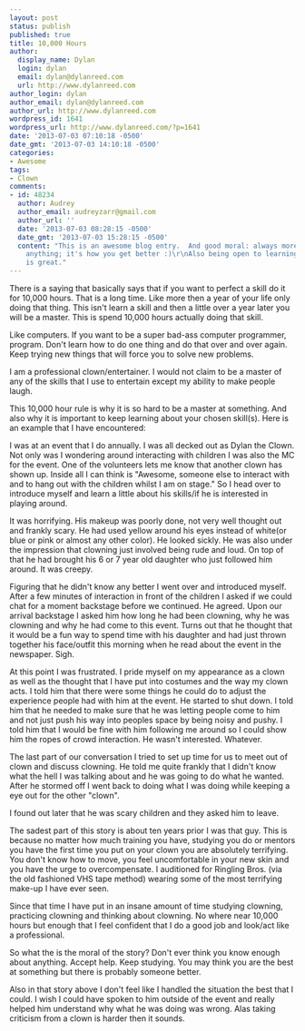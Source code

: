 ```yaml
---
layout: post
status: publish
published: true
title: 10,000 Hours
author:
  display_name: Dylan
  login: dylan
  email: dylan@dylanreed.com
  url: http://www.dylanreed.com
author_login: dylan
author_email: dylan@dylanreed.com
author_url: http://www.dylanreed.com
wordpress_id: 1641
wordpress_url: http://www.dylanreed.com/?p=1641
date: '2013-07-03 07:10:18 -0500'
date_gmt: '2013-07-03 14:10:18 -0500'
categories:
- Awesome
tags:
- Clown
comments:
- id: 48234
  author: Audrey
  author_email: audreyzarr@gmail.com
  author_url: ''
  date: '2013-07-03 08:28:15 -0500'
  date_gmt: '2013-07-03 15:28:15 -0500'
  content: "This is an awesome blog entry.  And good moral: always more to learn at
    anything; it's how you get better :)\r\nAlso being open to learning from anyone
    is great."
---
```

<p>There is a saying that basically says that if you want to perfect a skill do it for 10,000 hours. That is a long time. Like more then a year of your life only doing that thing. This isn't learn a skill and then a little over a year later you will be a master. This is spend 10,000 hours actually doing that skill. </p>
<p>Like computers. If you want to be a super bad-ass computer programmer, program. Don't learn how to do one thing and do that over and over again. Keep trying new things that will force you to solve new problems. </p>
<p>I am a professional clown&#47;entertainer. I would not claim to be a master of any of the skills that I use to entertain except my ability to make people laugh. </p>
<p>This 10,000 hour rule is why it is so hard to be a master at something. And also why it is important to keep learning about your chosen skill(s). Here is an example that I have encountered:</p>
<p>I was at an event that I do annually. I was all decked out as Dylan the Clown. Not only was I wondering around interacting with children I was also the MC for the event. One of the volunteers lets me know that another clown has shown up. Inside all I can think is "Awesome, someone else to interact with and to hang out with the children whilst I am on stage." So I head over to introduce myself and learn a little about his skills&#47;if he is interested in playing around. </p>
<p>It was horrifying. His makeup was poorly done, not very well thought out and frankly scary. He had used yellow around his eyes instead of white(or blue or pink or almost any other color). He looked sickly. He was also under the impression that clowning just involved being rude and loud. On top of that he had brought his 6 or 7 year old daughter who just followed him around. It was creepy. </p>
<p>Figuring that he didn't know any better I went over and introduced myself. After a few minutes of interaction in front of the children I asked if we could chat for a moment backstage before we continued. He agreed. Upon our arrival backstage I asked him how long he had been clowning, why he was clowning and why he had come to this event. Turns out that he thought that it would be a fun way to spend time with his daughter and had just thrown together his face&#47;outfit this morning when he read about the event in the newspaper. Sigh. </p>
<p>At this point I was frustrated. I pride myself on my appearance as a clown as well as the thought that I have put into costumes and the way my clown acts. I told him that there were some things he could do to adjust the experience people had with him at the event. He started to shut down. I told him that he needed to make sure that he was letting people come to him and not just push his way into peoples space by being noisy and pushy. I told him that I would be fine with him following me around so I could show him the ropes of crowd interaction. He wasn't interested. Whatever. </p>
<p>The last part of our conversation I tried to set up time for us to meet out of clown and discuss clowning. He told me quite frankly that I didn't know what the hell I was talking about and he was going to do what he wanted. After he stormed off I went back to doing what I was doing while keeping a eye out for the other "clown". </p>
<p>I found out later that he was scary children and they asked him to leave. </p>
<p>The sadest part of this story is about ten years prior I was that guy. This is because no matter how much training you have, studying you do or mentors you have the first time you put on your clown you are absolutely terrifying. You don't know how to move, you feel uncomfortable in your new skin and you have the urge to overcompensate. I auditioned for Ringling Bros. (via the old fashioned VHS tape method) wearing some of the most terrifying make-up I have ever seen. </p>
<p>Since that time I have put in an insane amount of time studying clowning, practicing clowning and thinking about clowning. No where near 10,000 hours but enough that I feel confident that I do a good job and look&#47;act like a professional. </p>
<p>So what the is the moral of the story? Don't ever think you know enough about anything. Accept help. Keep studying. You may think you are the best at something but there is probably someone better. </p>
<p>Also in that story above I don't feel like I handled the situation the best that I could. I wish I could have spoken to him outside of the event and really helped him understand why what he was doing was wrong. Alas taking criticism from a clown is harder then it sounds.</p>
